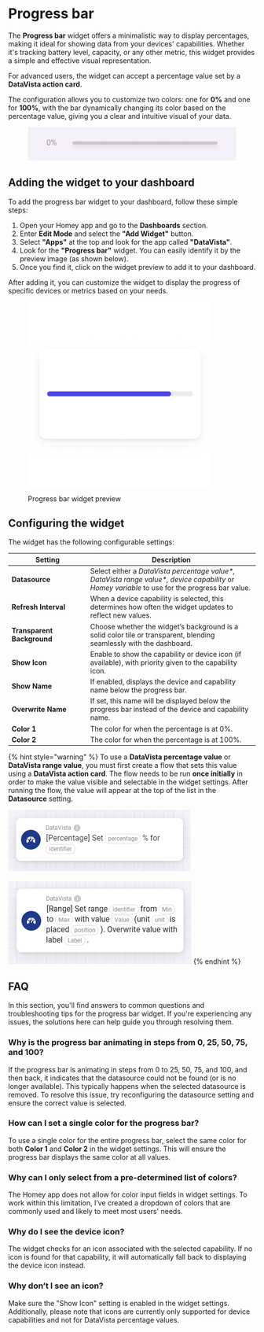 # Progress bar

The **Progress bar** widget offers a minimalistic way to display percentages, making it ideal for showing data from your devices' capabilities. Whether it's tracking battery level, capacity, or any other metric, this widget provides a simple and effective visual representation.

For advanced users, the widget can accept a percentage value set by a **DataVista action card**.

The configuration allows you to customize two colors: one for **0%** and one for **100%**, with the bar dynamically changing its color based on the percentage value, giving you a clear and intuitive visual of your data.

<figure><img src="../.gitbook/assets/progress-bar-light.gif" alt=""><figcaption></figcaption></figure>



## Adding the widget to your dashboard

To add the progress bar widget to your dashboard, follow these simple steps:

1. Open your Homey app and go to the **Dashboards** section.
2. Enter **Edit Mode** and select the **"Add Widget"** button.
3. Select **"Apps"** at the top and look for the app called **"DataVista"**.
4. Look for the **"Progress bar"** widget. You can easily identify it by the preview image (as shown below).
5. Once you find it, click on the widget preview to add it to your dashboard.

After adding it, you can customize the widget to display the progress of specific devices or metrics based on your needs.

<figure><picture><source srcset="../.gitbook/assets/preview-dark (1).png" media="(prefers-color-scheme: dark)"><img src="../.gitbook/assets/preview-light (1).png" alt="" width="375"></picture><figcaption><p>Progress bar widget preview</p></figcaption></figure>

## Configuring the widget

The widget has the following configurable settings:

<table><thead><tr><th width="146">Setting</th><th>Description</th></tr></thead><tbody><tr><td><strong>Datasource</strong></td><td>Select either a <em>DataVista percentage value*, DataVista range value*, device capability</em> or <em>Homey variable</em> to use for the progress bar value.</td></tr><tr><td><strong>Refresh Interval</strong></td><td>When a device capability is selected, this determines how often the widget updates to reflect new values.</td></tr><tr><td><strong>Transparent Background</strong></td><td>Choose whether the widget’s background is a solid color tile or transparent, blending seamlessly with the dashboard.</td></tr><tr><td><strong>Show Icon</strong></td><td>Enable to show the capability or device icon (if available), with priority given to the capability icon.</td></tr><tr><td><strong>Show Name</strong></td><td>If enabled, displays the device and capability name below the progress bar.</td></tr><tr><td><strong>Overwrite Name</strong></td><td>If set, this name will be displayed below the progress bar instead of the device and capability name.</td></tr><tr><td><strong>Color 1</strong></td><td>The color for when the percentage is at 0%.</td></tr><tr><td><strong>Color 2</strong></td><td>The color for when the percentage is at 100%.</td></tr></tbody></table>

{% hint style="warning" %}
To use a **DataVista percentage value** or **DataVista range value**, you must first create a flow that sets this value using a **DataVista action card**. The flow needs to be run **once initially** in order to make the value visible and selectable in the widget settings. After running the flow, the value will appear at the top of the list in the **Datasource** setting.

<img src="../.gitbook/assets/actioncard-set-percentage (2).jpg" alt="" data-size="original">\
\
![](<../.gitbook/assets/action-set-range (3).png>)
{% endhint %}

## FAQ

In this section, you'll find answers to common questions and troubleshooting tips for the progress bar widget. If you're experiencing any issues, the solutions here can help guide you through resolving them.

### Why is the progress bar animating in steps from 0, 25, 50, 75, and 100?

If the progress bar is animating in steps from 0 to 25, 50, 75, and 100, and then back, it indicates that the datasource could not be found (or is no longer available). This typically happens when the selected datasource is removed. To resolve this issue, try reconfiguring the datasource setting and ensure the correct value is selected.

### How can I set a single color for the progress bar?

To use a single color for the entire progress bar, select the same color for both **Color 1** and **Color 2** in the widget settings. This will ensure the progress bar displays the same color at all values.

### Why can I only select from a pre-determined list of colors?

The Homey app does not allow for color input fields in widget settings. To work within this limitation, I’ve created a dropdown of colors that are commonly used and likely to meet most users' needs.

### Why do I see the device icon?

The widget checks for an icon associated with the selected capability. If no icon is found for that capability, it will automatically fall back to displaying the device icon instead.

### Why don’t I see an icon?

Make sure the "Show Icon" setting is enabled in the widget settings. Additionally, please note that icons are currently only supported for device capabilities and not for DataVista percentage values.





